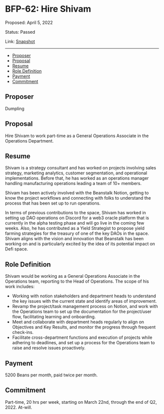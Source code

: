 # BFP-62: Hire Shivam

Proposed: April 5, 2022

Status: Passed

Link: [Snapshot](https://snapshot.org/#/beanstalkfarms.eth/proposal/0xb320b76fbf49491c3a10abba090e6e9ff40df2946e8271888001948bb3dfcdbd)

---

- [Proposer](#proposer)
- [Proposal](#proposal)
- [Resume](#resume)
- [Role Definition](#role-definition)
- [Payment](#payment)
- [Commitment](#commitment)

## Proposer

Dumpling

## Proposal

Hire Shivam to work part-time as a General Operations Associate in the Operations Department. 

## Resume

Shivam is a strategy consultant and has worked on projects involving sales strategy, marketing analytics, customer segmentation, and operational implementations. Before that, he has worked as an operations manager handling manufacturing operations leading a team of 10+ members. 

Shivam has been actively involved with the Beanstalk Notion, getting to know the project workflows and connecting with folks to understand the process that has been set up to run operations. 

In terms of previous contributions to the space, Shivam has worked in setting up DAO operations on Discord for a web3 oracle platform that is currently in the alpha testing phase and will go live in the coming few weeks. Also, he has contributed as a Yield Strategist to propose yield farming strategies for the treasury of one of the key DAOs in the space. Shivam aligns with the vision and innovation that Beanstalk has been working on and is particularly excited by the idea of its potential impact on Defi space.

## Role Definition

Shivam would be working as a General Operations Associate in the Operations team, reporting to the Head of Operations. The scope of his work includes: 

- Working with notion stakeholders and department heads to understand the key issues with the current state and identify areas of improvement.
- Revamp the project/task management process on Notion, and work with the Operations team to set up the documentation for the project/user flow, facilitating learning and onboarding.
- Meet and collaborate with department heads regularly to align on Objectives and Key Results, and monitor the progress through frequent check-ins.
- Facilitate cross-department functions and execution of projects while adhering to deadlines, and set up a process for the Operations team to raise and resolve issues proactively.

## Payment

5200 Beans per month, paid twice per month.

## Commitment

Part-time, 20 hrs per week, starting on March 22nd, through the end of Q2, 2022. At-will.

